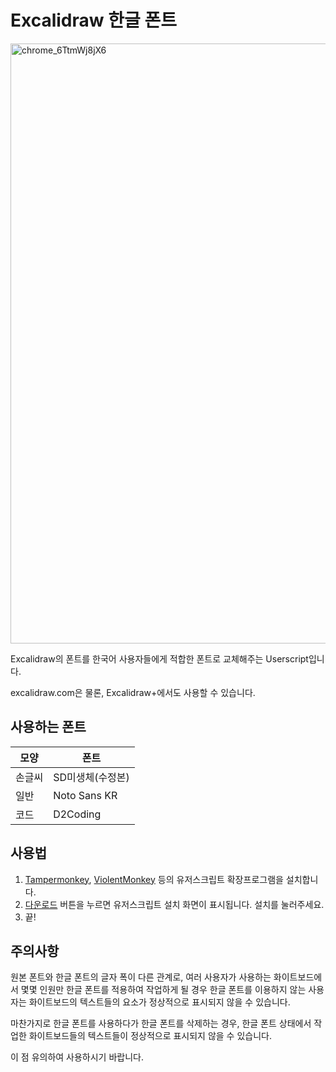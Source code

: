 # Excalidraw 한글 폰트
<img width="960" alt="chrome_6TtmWj8jX6" src="https://user-images.githubusercontent.com/35104213/234362842-c293fa48-42f7-46ef-9fa5-e2c91a217e12.png">

Excalidraw의 폰트를 한국어 사용자들에게 적합한 폰트로 교체해주는 Userscript입니다.

excalidraw.com은 물론, Excalidraw+에서도 사용할 수 있습니다.

## 사용하는 폰트
| 모양 | 폰트 |
|---|---|
| 손글씨 | SD미생체(수정본) |
| 일반 | Noto Sans KR |
| 코드 | D2Coding |

## 사용법

1. [Tampermonkey](https://www.tampermonkey.net/), [ViolentMonkey](https://violentmonkey.github.io/) 등의 유저스크립트 확장프로그램을 설치합니다.
2. [다운로드](https://github.com/PortalCube/excalidraw-korean-font/raw/main/main.user.js) 버튼을 누르면 유저스크립트 설치 화면이 표시됩니다. 설치를 눌러주세요.
3. 끝!

## 주의사항

원본 폰트와 한글 폰트의 글자 폭이 다른 관계로, 여러 사용자가 사용하는 화이트보드에서 몇몇 인원만 한글 폰트를 적용하여 작업하게 될 경우 한글 폰트를 이용하지 않는 사용자는 화이트보드의 텍스트들의 요소가 정상적으로 표시되지 않을 수 있습니다.

마찬가지로 한글 폰트를 사용하다가 한글 폰트를 삭제하는 경우, 한글 폰트 상태에서 작업한 화이트보드들의 텍스트들이 정상적으로 표시되지 않을 수 있습니다.

이 점 유의하여 사용하시기 바랍니다.
